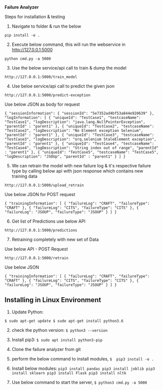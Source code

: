 **Failure Analyzer**

Steps for installation & testing

1. Navigate to folder & run the below

`pip install -e .`

2. Execute below command, this will run the webservice in http://127.0.0.1:5000

`python cmd.py -a 5000`

3. Use the below service/api call to train & dump the model

`http://127.0.0.1:5000/train_model`

4. Use beloe service/api call to predict the given json

`http://127.0.0.1:5000/predict-exception`

Use below JSON as body for request

`{
  "sessionInformation": {
    "sessionId": "5e7352ad4bf53a844e920639"
  },
  "logInformation": [
    {
      "uniqueId": "TestCase1",
      "testcaseName": "TestCase1",
      "logDescription": "java.lang.NullPointerException",
       "parentId" : "parent1"
    },
    {
      "uniqueId": "TestCase2",
      "testcaseName": "TestCase2",
      "logDescription": "No Element exception Selenium",
       "parentId" : "parent1"
    },
    {
      "uniqueId": "TestCase3",
      "testcaseName": "TestCase3",
      "logDescription": "orq.selenium StaleElement exception",
      "parentId" : "parent1"
    },
    {
      "uniqueId": "TestCase4",
      "testcaseName": "TestCase4",
      "logDescription": "String index out of range",
      "parentId" : "parent1"
    },
    {
      "uniqueId": "TestCase5",
      "testcaseName": "TestCase5",
      "logDescription": "JSOUp",
      "parentId" : "parent1"
    }
  ]
}`

5. We can retrain the model with new failure log & it's respective failure type by calling below api with json response which contains new training data

`http://127.0.0.1:5000/upload_retrain`


Use below JSON for POST request

`{
  "trainingInformation": [
    {
      "failureLog": "CRAFT",
      "failureType": "CRAFT"
    },
    {
      "failureLog": "CITS",
      "failureType": "CITS"
    },
    {
      "failureLog": "JSOUP",
      "failureType": "JSOUP"
    }
  ]
}`

6. Get list of Predictions use below API


`http://127.0.0.1:5000/predictions`


7. Retraining completely with new set of Data

Use below API - POST Request

`http://127.0.0.1:5000/retrain`

Use below JSON


`{
  "trainingInformation": [
    {
      "failureLog": "CRAFT",
      "failureType": "CRAFT"
    },
    {
      "failureLog": "CITS",
      "failureType": "CITS"
    },
    {
      "failureLog": "JSOUP",
      "failureType": "JSOUP"
    }
  ]
}`






## Installing in Linux Environment

1. Update Python:

`$ sudo apt-get update
$ sudo apt-get install python3.6`

2. check the python version:
`$ python3 --version`

3. Install pip3:
`$ sudo apt install python3-pip`

4. Clone the failure analyzer from git
5. perform the below command to install modules,
`$  pip3 install -e .`

6. Install below modules:
`pip3 install pandas
pip3 install joblib
pip3 install sklearn
pip3 install Flask
pip3 install nltk`

7. Use below command to start the server,
`$ python3 cmd.py -a 5000`




